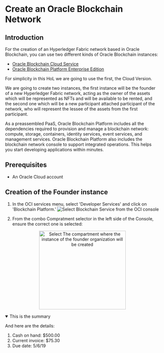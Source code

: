 # Create an Oracle Blockchain Network

## Introduction

For the creation of an Hyperledger Fabric network based in Oracle Blockchain, you can use two different kinds of Oracle Blockchain instances:
- [Oracle Blockchain Cloud Service](https://www.google.com "Oracle Blockchain Cloud Service")
- [Oracle Blockchain Platform Enterprise Edition](https://www.oracle.com/blockchain/blockchain-platform-enterprise-edition/ "Oracle Blockchain Platform Enterprise Edition")

For simplicity in this HoL we are going to use the first, the Cloud Version. 

We are going to create two instances, the first instance will be the founder of a new Hyperledger Fabric network, acting as the owner of the assets which will be represented as NFTs and will be available to be rented, and the second one which will be a new participant attached participant of the network, who will represent the lessee of the assets from the first participant.

As a preassembled PaaS, Oracle Blockchain Platform includes all the dependencies required to provision and manage a blockchain network: compute, storage, containers, identity services, event services, and management services. Oracle Blockchain Platform also includes the blockchain network console to support integrated operations. This helps you start developing applications within minutes.

## Prerequisites
- An Oracle Cloud account

## Creation of the Founder instance
1. In the OCI services menu, select 'Developer Services' and click on 'Blockchain Platform.'
![Select Blockchain Service from the OCI console](https://github.com/jvillenap/Using-NFT-and-FT-Tokens-in-Oracle-Blockchain/blob/main/01-Create-The-Network/images/1-obp-2-1.png "Select Blockchain Service from the OCI console")

2. From the combo Compratment selector in the left side of the Console, ensure the correct one is selected:
<p align="center">
<img width="283" height="257" align="center" src="https://github.com/jvillenap/Using-NFT-and-FT-Tokens-in-Oracle-Blockchain/blob/main/01-Create-The-Network/images/1-obp-2-2.png" alt="Select The compartment where the instance of the founder organization will be created"/>
</p>
  
<details open>
  <summary>This is the summary</summary>
  <p>And here are the details:</p>
  <ol>
    <li>Cash on hand: $500.00</li>
    <li>Current invoice: $75.30</li>
    <li>Due date: 5/6/19</li>
  </ol>
</details>

